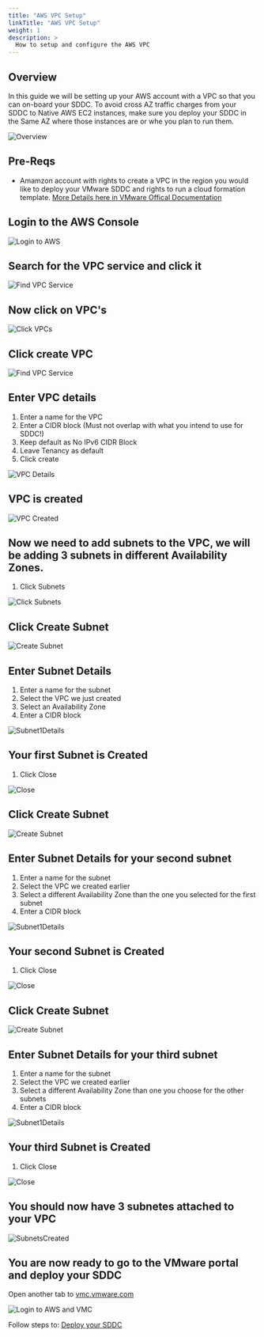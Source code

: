 ```yaml
---
title: "AWS VPC Setup"
linkTitle: "AWS VPC Setup"
weight: 1
description: >
  How to setup and configure the AWS VPC
---
```


## Overview

In this guide we will be setting up your AWS account with a VPC so that you can on-board your SDDC. To avoid cross AZ traffic charges from your SDDC to Native AWS EC2 instances, make sure you deploy your SDDC in the Same AZ where those instances are or whe you plan to run them. 

![Overview](https://vmc-onboarding-images.s3.amazonaws.com/1.Onboarding-SDDC/aws-vpc-setup/awsvpcoverview.png)

## Pre-Reqs

- Amamzon account with rights to create a VPC in the region you would like to deploy your VMware SDDC and rights to run a cloud formation template. <a href="https://docs.vmware.com/en/VMware-Cloud-on-AWS/services/com.vmware.vmc-aws-operations/GUID-DE8E80A3-5EED-474C-AECD-D30534926615.html" target="_blank">More Details here in VMware Offical Documentation</a>  

## Login to the AWS Console

![Login to AWS](https://vmc-onboarding-images.s3.amazonaws.com/1.Onboarding-SDDC/aws-vpc-setup/logintoaws.png)


## Search for the VPC service and click it

![Find VPC Service](https://vmc-onboarding-images.s3.amazonaws.com/1.Onboarding-SDDC/aws-vpc-setup/findvpcservice.png)

## Now click on VPC's

![Click VPCs](https://vmc-onboarding-images.s3.amazonaws.com/1.Onboarding-SDDC/aws-vpc-setup/clickvpcs.png)

## Click create VPC

![Find VPC Service](https://vmc-onboarding-images.s3.amazonaws.com/1.Onboarding-SDDC/aws-vpc-setup/createvpc.png)

## Enter VPC details
1. Enter a name for the VPC
2. Enter a CIDR block (Must not overlap with what you intend to use for SDDC!)
3. Keep default as No IPv6 CIDR Block
4. Leave Tenancy as default
5. Click create

![VPC Details](https://vmc-onboarding-images.s3.amazonaws.com/1.Onboarding-SDDC/aws-vpc-setup/vpcdetails.png)

## VPC is created

![VPC Created](https://vmc-onboarding-images.s3.amazonaws.com/1.Onboarding-SDDC/aws-vpc-setup/vpccreated.png)

## Now we need to add subnets to the VPC, we will be adding 3 subnets in different Availability Zones. 

1. Click Subnets 

![Click Subnets](https://vmc-onboarding-images.s3.amazonaws.com/1.Onboarding-SDDC/aws-vpc-setup/clicksubnets.png)


## Click Create Subnet

![Create Subnet](https://vmc-onboarding-images.s3.amazonaws.com/1.Onboarding-SDDC/aws-vpc-setup/createsubnet1.png)

## Enter Subnet Details

1. Enter a name for the subnet
2. Select the VPC we just created
3. Select an Availability Zone
4. Enter a CIDR block

![Subnet1Details](https://vmc-onboarding-images.s3.amazonaws.com/1.Onboarding-SDDC/aws-vpc-setup/subnet1details.png)

## Your first Subnet is Created

1. Click Close

![Close](https://vmc-onboarding-images.s3.amazonaws.com/1.Onboarding-SDDC/aws-vpc-setup/subnet1created.png)

## Click Create Subnet

![Create Subnet](https://vmc-onboarding-images.s3.amazonaws.com/1.Onboarding-SDDC/aws-vpc-setup/createsubnet2.png)


## Enter Subnet Details for your second subnet

1. Enter a name for the subnet
2. Select the VPC we created earlier
3. Select a different Availability Zone than the one you selected for the first subnet
4. Enter a CIDR block

![Subnet1Details](https://vmc-onboarding-images.s3.amazonaws.com/1.Onboarding-SDDC/aws-vpc-setup/subnet2details.png)

## Your second Subnet is Created

1. Click Close

![Close](https://vmc-onboarding-images.s3.amazonaws.com/1.Onboarding-SDDC/aws-vpc-setup/subnet2created.png)

## Click Create Subnet

![Create Subnet](https://vmc-onboarding-images.s3.amazonaws.com/1.Onboarding-SDDC/aws-vpc-setup/createsubnet3.png)

## Enter Subnet Details for your third subnet

1. Enter a name for the subnet
2. Select the VPC we created earlier
3. Select a different Availability Zone than one you choose for the other subnets
4. Enter a CIDR block

![Subnet1Details](https://vmc-onboarding-images.s3.amazonaws.com/1.Onboarding-SDDC/aws-vpc-setup/subnet3details.png)

## Your third Subnet is Created

1. Click Close

![Close](https://vmc-onboarding-images.s3.amazonaws.com/1.Onboarding-SDDC/aws-vpc-setup/subnet3created.png)

## You should now have 3 subnetes attached to your VPC

![SubnetsCreated](https://vmc-onboarding-images.s3.amazonaws.com/1.Onboarding-SDDC/aws-vpc-setup/subnetscreated.png)

## You are now ready to go to the VMware portal and deploy your SDDC

Open another tab to  <a href="https://vmc.vmware.com" target="_blank">vmc.vmware.com</a> 

![Login to AWS and VMC](https://vmc-onboarding-images.s3.amazonaws.com/2.Connect-SDDC/direct-connect/aws-with-private-vif/opentabs.png)


Follow steps to: [Deploy your SDDC](/guide/1.-on-boarding-sddc/deploy-sddc)
